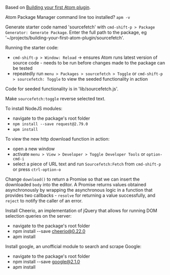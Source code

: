 Based on [Building your first Atom plugin](https://github.com/blog/2231-building-your-first-atom-plugin).

Atom Package Manager command line too installed? `apm -v`

Generate starter code named 'sourcefetch' with `cmd-shift-p > Package Generator: Generate Package`. Enter the full path to the package, eg '~/projects/building-your-first-atom-plugin/sourcefetch'.

Running the starter code:

- `cmd-shift-p > Window: Reload` -> ensures Atom runs latest version of source code - needs to be run before changes made to the package can be tested
- repeatedly run `menu > Packages > sourcefetch > Toggle` or `cmd-shift-p > sourcefetch: Toggle` to view the seeded functionality in action

Code for seeded functionality is in 'lib/sourcefetch.js'.

Make `sourcefetch:toggle` reverse selected text.

To install NodeJS modules:

- navigate to the package's root folder
- `npm install --save request@2.79.0`
- `apm install`

To view the new http download function in action:

- open a new window
- activate `menu > View > Developer > Toggle Developer Tools` or `option-cmd-i`
- select a piece of URL text and run `Sourcefetch:Fetch` from `cmd-shift-p` or press `ctrl-option-o`

Change `download()` to return a Promise so that we can insert the downloaded `body` into the editor. A Promise returns values obtained asynchronously by wrapping the asynchronous logic in a function that provides two callbacks - `resolve` for returning a value successfully, and `reject` to notify the caller of an error.

Install Cheerio, an implementation of jQuery that allows for running DOM selection queries on the server:

- navigate to the package's root folder
- npm install --save cheerio@0.22.0
- apm install

Install google, an unofficial module to search and scrape Google:

- navigate to the package's root folder
- npm install --save google@2.1.0
- apm install
